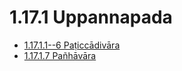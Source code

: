 # 1.17.1 Uppannapada

* [1.17.1.1--6 Paṭiccādivāra](1.17.1/1.17.1.1--6.md)
* [1.17.1.7 Pañhāvāra](1.17.1/1.17.1.7.md)
